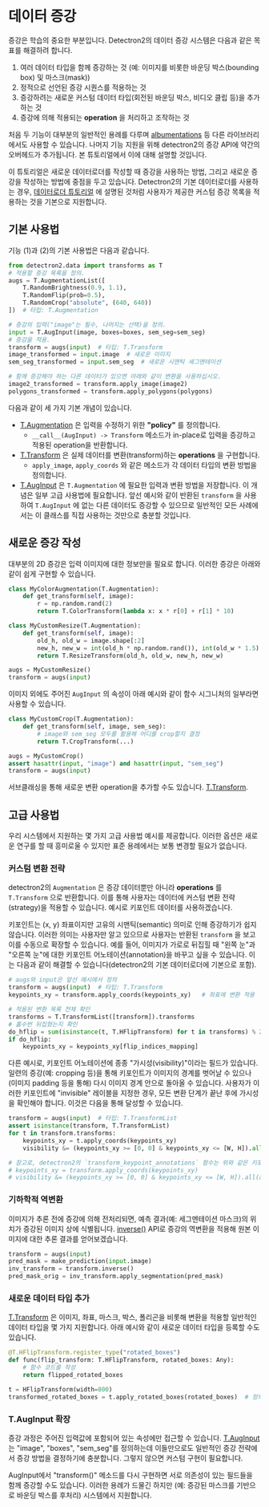
# 데이터 증강

증강은 학습의 중요한 부분입니다.
Detectron2의 데이터 증강 시스템은 다음과 같은 목표를 해결하려 합니다.

1. 여러 데이터 타입을 함께 증강하는 것
   (예: 이미지를 비롯한 바운딩 박스(bounding box) 및 마스크(mask))
2. 정적으로 선언된 증강 시퀀스를 적용하는 것
3. 증강하려는 새로운 커스텀 데이터 타입(회전된 바운딩 박스, 비디오 클립 등)을 추가하는 것
4. 증강에 의해 적용되는 __operation__ 을 처리하고 조작하는 것

처음 두 기능이 대부분의 일반적인 용례를 다루며 
[albumentations](https://medium.com/pytorch/multi-target-in-albumentations-16a777e9006e) 등 다른 라이브러리에서도 사용할 수 있습니다.
나머지 기능 지원을 위해 detectron2의 증강 API에 약간의 오버헤드가 추가됩니다.
본 튜토리얼에서 이에 대해 설명할 것입니다.

이 튜토리얼은 새로운 데이터로더를 작성할 때 증강을 사용하는 방법,
그리고 새로운 증강을 작성하는 방법에 중점을 두고 있습니다.
Detectron2의 기본 데이터로더를 사용하는 경우, [데이터로더 튜토리얼](data_loading) 에 설명된 것처럼 
사용자가 제공한 커스텀 증강 목록을 적용하는 것을 기본으로 지원합니다.

## 기본 사용법

기능 (1)과 (2)의 기본 사용법은 다음과 같습니다.
```python
from detectron2.data import transforms as T
# 적용할 증강 목록을 정의.
augs = T.AugmentationList([
    T.RandomBrightness(0.9, 1.1),
    T.RandomFlip(prob=0.5),
    T.RandomCrop("absolute", (640, 640))
])  # 타입: T.Augmentation

# 증강의 입력("image"는 필수, 나머지는 선택)을 정의.
input = T.AugInput(image, boxes=boxes, sem_seg=sem_seg)
# 증강을 적용.
transform = augs(input)  # 타입: T.Transform
image_transformed = input.image  # 새로운 이미지
sem_seg_transformed = input.sem_seg  # 새로운 시맨틱 세그멘테이션

# 함께 증강해야 하는 다른 데이터가 있으면 아래와 같이 변환을 사용하십시오.
image2_transformed = transform.apply_image(image2)
polygons_transformed = transform.apply_polygons(polygons)
```

다음과 같이 세 가지 기본 개념이 있습니다.
* [T.Augmentation](../modules/data_transforms.html#detectron2.data.transforms.Augmentation) 은 입력을 수정하기 위한 __"policy"__ 를 정의합니다.
  * `__call__(AugInput) -> Transform` 메소드가 in-place로 입력을 증강하고 적용된 operation을 반환합니다.
* [T.Transform](../modules/data_transforms.html#detectron2.data.transforms.Transform)
  은 실제 데이터를 변환(transform)하는 __operations__ 을 구현합니다.
  * `apply_image`, `apply_coords` 와 같은 메소드가 각 데이터 타입의 변환 방법을 정의합니다.
* [T.AugInput](../modules/data_transforms.html#detectron2.data.transforms.AugInput)
  은 `T.Augmentation` 에 필요한 입력과 변환 방법을 저장합니다.
  이 개념은 일부 고급 사용법에 필요합니다.
  앞선 예시와 같이 반환된 `transform` 을 사용하여
  `T.AugInput` 에 없는 다른 데이터도 증강할 수 있으므로
  일반적인 모든 사례에서는 이 클래스를 직접 사용하는 것만으로 충분할 것입니다.

## 새로운 증강 작성

대부분의 2D 증강은 입력 이미지에 대한 정보만을 필요로 합니다. 이러한 증강은 아래와 같이 쉽게 구현할 수 있습니다.

```python
class MyColorAugmentation(T.Augmentation):
    def get_transform(self, image):
        r = np.random.rand(2)
        return T.ColorTransform(lambda x: x * r[0] + r[1] * 10)

class MyCustomResize(T.Augmentation):
    def get_transform(self, image):
        old_h, old_w = image.shape[:2]
        new_h, new_w = int(old_h * np.random.rand()), int(old_w * 1.5)
        return T.ResizeTransform(old_h, old_w, new_h, new_w)

augs = MyCustomResize()
transform = augs(input)
```

이미지 외에도 주어진 `AugInput` 의 속성이 아래 예시와 같이
함수 시그니처의 일부라면 사용할 수 있습니다.

```python
class MyCustomCrop(T.Augmentation):
    def get_transform(self, image, sem_seg):
        # image와 sem_seg 모두를 활용해 어디를 crop할지 결정
        return T.CropTransform(...)

augs = MyCustomCrop()
assert hasattr(input, "image") and hasattr(input, "sem_seg")
transform = augs(input)
```

서브클래싱을 통해 새로운 변환 operation을 추가할 수도 있습니다.
[T.Transform](../modules/data_transforms.html#detectron2.data.transforms.Transform).

## 고급 사용법

우리 시스템에서 지원하는 몇 가지 고급 사용법
예시를 제공합니다.
이러한 옵션은 새로운 연구를 할 때 흥미로울 수 있지만
표준 용례에서는
보통 변경할 필요가 없습니다.

### 커스텀 변환 전략

detectron2의 `Augmentation` 은 증강 데이터뿐만 아니라 __operations__ 를 `T.Transform` 으로 반환합니다.
이를 통해 사용자는 데이터에 커스텀 변환 전략(strategy)을 적용할 수 있습니다.
예시로 키포인트 데이터를 사용하겠습니다.

키포인트는 (x, y) 좌표이지만 고유의 시맨틱(semantic) 의미로 인해 증강하기가 쉽지 않습니다.
이러한 의미는 사용자만 알고 있으므로 사용자는 반환된 `transform` 을 보고
이를 수동으로 확장할 수 있습니다.
예를 들어, 이미지가 가로로 뒤집힐 때 "왼쪽 눈"과 "오른쪽 눈"에 대한 키포인트 어노테이션(annotation)을 바꾸고 싶을 수 있습니다.
이는 다음과 같이 해결할 수 있습니다(detectron2의 기본 데이터로더에 기본으로 포함).
```python
# augs와 input은 앞선 예시에서 정의
transform = augs(input)  # 타입: T.Transform
keypoints_xy = transform.apply_coords(keypoints_xy)   # 좌표에 변환 적용

# 적용된 변환 목록 전체 확인
transforms = T.TransformList([transform]).transforms
# 홀수번 뒤집혔는지 확인
do_hflip = sum(isinstance(t, T.HFlipTransform) for t in transforms) % 2 == 1
if do_hflip:
    keypoints_xy = keypoints_xy[flip_indices_mapping]
```

다른 예시로, 키포인트 어노테이션에 종종 "가시성(visibility)"이라는 필드가 있습니다.
일련의 증강(예: cropping 등)을 통해 키포인트가 이미지의 경계를 벗어날 수 있으나
(이미지 padding 등을 통해) 다시 이미지 경계 안으로 돌아올 수 있습니다.
사용자가 이러한 키포인트에 "invisible" 레이블을 지정한 경우,
모든 변환 단계가 끝난 후에 가시성을 확인해야 합니다.
이것은 다음을 통해 달성할 수 있습니다.

```python
transform = augs(input)  # 타입: T.TransformList
assert isinstance(transform, T.TransformList)
for t in transform.transforms:
    keypoints_xy = t.apply_coords(keypoints_xy)
    visibility &= (keypoints_xy >= [0, 0] & keypoints_xy <= [W, H]).all(axis=1)

# 참고로, detectron2의 `transform_keypoint_annotations` 함수는 위와 같은 키포인트들을 "visible"로 레이블링합니다.
# keypoints_xy = transform.apply_coords(keypoints_xy)
# visibility &= (keypoints_xy >= [0, 0] & keypoints_xy <= [W, H]).all(axis=1)
```


### 기하학적 역변환
이미지가 추론 전에 증강에 의해 전처리되면, 예측 결과(예: 세그멘테이션 마스크)의
위치가 증강된 이미지 상에 식별됩니다.
[inverse()](../modules/data_transforms.html#detectron2.data.transforms.Transform.inverse) API로
증강의 역변환을 적용해 원본 이미지에 대한 추론 결과를 얻어보겠습니다.
```python
transform = augs(input)
pred_mask = make_prediction(input.image)
inv_transform = transform.inverse()
pred_mask_orig = inv_transform.apply_segmentation(pred_mask)
```

### 새로운 데이터 타입 추가

[T.Transform](../modules/data_transforms.html#detectron2.data.transforms.Transform) 은
이미지, 좌표, 마스크, 박스, 폴리곤을 비롯해 변환을 적용할 일반적인 데이터 타입을 몇 가지 지원합니다.
아래 예시와 같이 새로운 데이터 타입을 등록할 수도 있습니다.
```python
@T.HFlipTransform.register_type("rotated_boxes")
def func(flip_transform: T.HFlipTransform, rotated_boxes: Any):
    # 함수 코드를 작성
    return flipped_rotated_boxes

t = HFlipTransform(width=800)
transformed_rotated_boxes = t.apply_rotated_boxes(rotated_boxes)  # 정의한 함수가 호출됨
```

### T.AugInput 확장

증강 과정은 주어진 입력값에 포함되어 있는 속성에만 접근할 수 있습니다.
[T.AugInput](../modules/data_transforms.html#detectron2.data.transforms.StandardAugInput) 는 "image", "boxes", "sem_seg"를 정의하는데
이들만으로도 일반적인 증강 전략에서 증강 방법을 결정하기에 충분합니다.
그렇지 않으면 커스텀 구현이 필요합니다.

AugInput에서 "transform()" 메소드를 다시 구현하면
서로 의존성이 있는 필드들을 함께 증강할 수도 있습니다.
이러한 용례가 드물긴 하지만 (예: 증강된 마스크를 기반으로 바운딩 박스를 후처리) 시스템에서 지원합니다.

